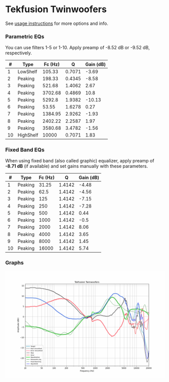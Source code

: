 # Tekfusion Twinwoofers
See [usage instructions](https://github.com/jaakkopasanen/AutoEq#usage) for more options and info.

### Parametric EQs
You can use filters 1-5 or 1-10. Apply preamp of -8.52 dB or -9.52 dB, respectively.

|   # | Type      |   Fc (Hz) |      Q |   Gain (dB) |
|-----|-----------|-----------|--------|-------------|
|   1 | LowShelf  |    105.33 | 0.7071 |       -3.69 |
|   2 | Peaking   |    198.33 | 0.4345 |       -8.58 |
|   3 | Peaking   |    521.68 | 1.4062 |        2.67 |
|   4 | Peaking   |   3702.68 | 0.4869 |       10.8  |
|   5 | Peaking   |   5292.8  | 1.9382 |      -10.13 |
|   6 | Peaking   |     53.55 | 1.6278 |        0.27 |
|   7 | Peaking   |   1384.95 | 2.9262 |       -1.93 |
|   8 | Peaking   |   2402.22 | 2.2587 |        1.97 |
|   9 | Peaking   |   3580.68 | 3.4782 |       -1.56 |
|  10 | HighShelf |  10000    | 0.7071 |        1.83 |

### Fixed Band EQs
When using fixed band (also called graphic) equalizer, apply preamp of **-8.71 dB** (if available) and set gains manually with these parameters.

|   # | Type    |   Fc (Hz) |      Q |   Gain (dB) |
|-----|---------|-----------|--------|-------------|
|   1 | Peaking |     31.25 | 1.4142 |       -4.48 |
|   2 | Peaking |     62.5  | 1.4142 |       -4.56 |
|   3 | Peaking |    125    | 1.4142 |       -7.15 |
|   4 | Peaking |    250    | 1.4142 |       -7.28 |
|   5 | Peaking |    500    | 1.4142 |        0.44 |
|   6 | Peaking |   1000    | 1.4142 |       -0.5  |
|   7 | Peaking |   2000    | 1.4142 |        8.06 |
|   8 | Peaking |   4000    | 1.4142 |        3.65 |
|   9 | Peaking |   8000    | 1.4142 |        1.45 |
|  10 | Peaking |  16000    | 1.4142 |        5.74 |

### Graphs
![](./Tekfusion%20Twinwoofers.png)

